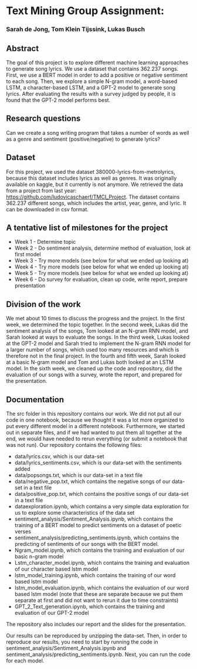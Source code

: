 # Text Mining Group Assignment:
### Sarah de Jong, Tom Klein Tijssink, Lukas Busch

## Abstract
The goal of this project is to explore different machine learning approaches to generate song lyrics. We use a dataset that contains 362.237 songs. First, we use a BERT model in order to add a positive or negative sentiment to each song. Then, we explore a simple N-gram model, a word-based LSTM, a character-based LSTM, and a GPT-2 model to generate song lyrics. After evaluating the results with a survey judged by people, it is found that the GPT-2 model performs best.

## Research questions
Can we create a song writing program that takes a number of words as well as a genre and sentiment (positive/negative) to generate lyrics?

## Dataset
For this project, we used the dataset 380000-lyrics-from-metrolyrics, because this dataset includes lyrics as well as genres. It was originally available on kaggle, but it currently is not anymore. We retrieved the data from a project from last year: https://github.com/ludovicaschaerf/TMCI_Project.
The dataset contains 362.237 different songs, which includes the artist, year, genre, and lyric. It can be downloaded in csv format.

## A tentative list of milestones for the project
- Week 1 - Determine topic
- Week 2 - Do sentiment analysis, determine method of evaluation, look at first model
- Week 3 - Try more models (see below for what we ended up looking at)
- Week 4 - Try more models (see below for what we ended up looking at)
- Week 5 - Try more models (see below for what we ended up looking at)
- Week 6 - Do survey for evaluation, clean up code, write report, prepare presentation

## Division of the work
We met about 10 times to discuss the progress and the project. In the first week, we determined the topic together. In the second week, Lukas did the sentiment analysis of the songs, Tom looked at an N-gram RNN model, and Sarah looked at ways to evaluate the songs. In the third week, Lukas looked at the GPT-2 model and Sarah tried to implement the N-gram RNN model for a larger number of songs, which used too many resources and which is therefore not in the final project. In the fourth and fifth week, Sarah looked at a basic N-gram model and Tom and Lukas both looked at an LSTM model. In the sixth week, we cleaned up the code and repository, did the evaluation of our songs with a survey, wrote the report, and prepared for the presentation.

## Documentation
The src folder in this repository contains our work. We did not put all our code in one notebook, because we thought it was a lot more organized to put every different model in a different notebook. Furthermore, we started out in separate files, and if we had wanted to put them all together at the end, we would have needed to rerun everything (or submit a notebook that was not run). Our repository contains the following files:
- data/lyrics.csv, which is our data-set
- data/lyrics_sentiments.csv, which is our data-set with the sentiments added
- data/popsongs.txt, which is our data-set in a text file
- data/negative_pop.txt, which contains the negative songs of our data-set in a text file
- data/positive_pop.txt, which contains the positive songs of our data-set in a text file
- dataexploration.ipynb, which contains a very simple data exploration for us to explore some characteristics of the data set
- sentiment_analysis/Sentiment_Analysis.ipynb, which contains the training of a BERT model to predict sentiments on a dataset of poetic verses
- sentiment_analysis/predicting_sentiments.ipynb, which contains the predicting of sentiments of our songs with the BERT model.
- Ngram_model.ipynb, which contains the training and evaluation of our basic n-gram model
- Lstm_character_model.ipynb, which contains the training and evaluation of our character based lstm model
- lstm_model_training.ipynb, which contains the training of our word based lstm model
- lstm_model_evaluation.ipynb, which contains the evaluation of our word based lstm model (note that these are separate because we put them separate at first and did not want to rerun it due to time constraints)
- GPT_2_Text_generation.ipynb, which contains the training and evaluation of our GPT-2 model

The repository also includes our report and the slides for the presentation.

Our results can be reproduced by unzipping the data-set. Then, in order to reproduce our results, you need to start by running the code in sentiment_analysis/Sentiment_Analysis.ipynb and sentiment_analysis/predicting_sentiments.ipynb. Next, you can run the code for each model.
